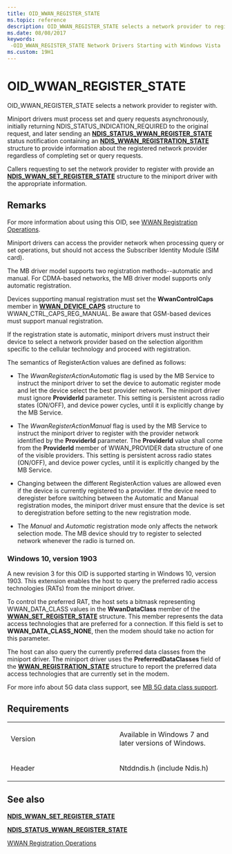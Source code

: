 ```yaml
---
title: OID_WWAN_REGISTER_STATE
ms.topic: reference
description: OID_WWAN_REGISTER_STATE selects a network provider to register with.
ms.date: 08/08/2017
keywords: 
 -OID_WWAN_REGISTER_STATE Network Drivers Starting with Windows Vista
ms.custom: 19H1
---
```


# OID\_WWAN\_REGISTER\_STATE


OID\_WWAN\_REGISTER\_STATE selects a network provider to register with.

Miniport drivers must process set and query requests asynchronously, initially returning NDIS\_STATUS\_INDICATION\_REQUIRED to the original request, and later sending an [**NDIS\_STATUS\_WWAN\_REGISTER\_STATE**](ndis-status-wwan-register-state.md) status notification containing an [**NDIS\_WWAN\_REGISTRATION\_STATE**](/windows-hardware/drivers/ddi/ndiswwan/ns-ndiswwan-_ndis_wwan_registration_state) structure to provide information about the registered network provider regardless of completing set or query requests.

Callers requesting to set the network provider to register with provide an [**NDIS\_WWAN\_SET\_REGISTER\_STATE**](/windows-hardware/drivers/ddi/ndiswwan/ns-ndiswwan-_ndis_wwan_set_register_state) structure to the miniport driver with the appropriate information.

## Remarks

For more information about using this OID, see [WWAN Registration Operations](./mb-registration-operations.md).

Miniport drivers can access the provider network when processing query or set operations, but should not access the Subscriber Identity Module (SIM card).

The MB driver model supports two registration methods--automatic and manual. For CDMA-based networks, the MB driver model supports only automatic registration.

Devices supporting manual registration must set the **WwanControlCaps** member in [**WWAN\_DEVICE\_CAPS**](/windows-hardware/drivers/ddi/wwan/ns-wwan-_wwan_device_caps) structure to WWAN\_CTRL\_CAPS\_REG\_MANUAL. Be aware that GSM-based devices must support manual registration.

If the registration state is automatic, miniport drivers must instruct their device to select a network provider based on the selection algorithm specific to the cellular technology and proceed with registration.

The semantics of RegisterAction values are defined as follows:

-   The *WwanRegisterActionAutomatic* flag is used by the MB Service to instruct the miniport driver to set the device to automatic register mode and let the device select the best provider network. The miniport driver must ignore **ProviderId** parameter. This setting is persistent across radio states (ON/OFF), and device power cycles, until it is explicitly change by the MB Service.

-   The *WwanRegisterActionManual* flag is used by the MB Service to instruct the miniport driver to register with the provider network identified by the **ProviderId** parameter. The **ProviderId** value shall come from the **ProviderId** member of WWAN\_PROVIDER data structure of one of the visible providers. This setting is persistent across radio states (ON/OFF), and device power cycles, until it is explicitly changed by the MB Service.

-   Changing between the different RegisterAction values are allowed even if the device is currently registered to a provider. If the device need to deregister before switching between the Automatic and Manual registration modes, the miniport driver must ensure that the device is set to deregistration before setting to the new registration mode.

-   The *Manual* and *Automatic* registration mode only affects the network selection mode. The MB device should try to register to selected network whenever the radio is turned on.

### Windows 10, version 1903

A new revision 3 for this OID is supported starting in Windows 10, version 1903. This extension enables the host to query the preferred radio access technologies (RATs) from the miniport driver. 

To control the preferred RAT, the host sets a bitmask representing WWAN_DATA_CLASS values in the **WwanDataClass** member of the [**WWAN_SET_REGISTER_STATE**](/windows-hardware/drivers/ddi/wwan/ns-wwan-_wwan_set_register_state) structure. This member represents the data access technologies that are preferred for a connection. If this field is set to **WWAN_DATA_CLASS_NONE**, then the modem should take no action for this parameter.

The host can also query the currently preferred data classes from the miniport driver. The miniport driver uses the **PreferredDataClasses** field of the [**WWAN_REGISTRATION_STATE**](/windows-hardware/drivers/ddi/wwan/ns-wwan-_wwan_registration_state) structure to report the preferred data access technologies that are currently set in the modem.

For more info about 5G data class support, see [MB 5G data class support](./mb-5g-operations-overview.md).

## Requirements

<table>
<colgroup>
<col width="50%" />
<col width="50%" />
</colgroup>
<tbody>
<tr class="odd">
<td><p>Version</p></td>
<td><p>Available in Windows 7 and later versions of Windows.</p></td>
</tr>
<tr class="even">
<td><p>Header</p></td>
<td>Ntddndis.h (include Ndis.h)</td>
</tr>
</tbody>
</table>

## See also


[**NDIS\_WWAN\_SET\_REGISTER\_STATE**](/windows-hardware/drivers/ddi/ndiswwan/ns-ndiswwan-_ndis_wwan_set_register_state)

[**NDIS\_STATUS\_WWAN\_REGISTER\_STATE**](ndis-status-wwan-register-state.md)

[WWAN Registration Operations](./mb-registration-operations.md)

